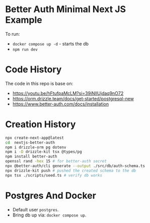 # Better Auth Minimal Next JS Example

To run:

- `docker compose up -d` - starts the db
- `npm run dev`

# Code History

The code in this repo is base on:

- https://youtu.be/hFtufpaMcLM?si=39iNIIUjdaq9nO72
- https://orm.drizzle.team/docs/get-started/postgresql-new
- https://www.better-auth.com/docs/installation

# Creation History

```bash
npx create-next-app@latest
cd  nextjs-better-auth
npm i drizzle-orm pg dotenv
npm i -D drizzle-kit tsx @types/pg
npm install better-auth
openssl rand -hex 15 # for better-auth secret
npx @better-auth/cli generate --output ./src/db/auth-schema.ts
npx drizzle-kit push # pushed the created schema to the db
npx tsx ./scripts/seed.ts # verify db works
```

# Postgres And Docker

- Default user `postgres`.
- Bring db up via: `docker compose up`.
